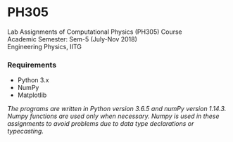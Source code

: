 # PH305
Lab Assignments of Computational Physics (PH305) Course  
Academic Semester: Sem-5 (July-Nov 2018)  
Engineering Physics, IITG  

### Requirements
 - Python 3.x
 - NumPy
 - Matplotlib

_The programs are written in Python version 3.6.5 and numPy version 1.14.3.
Numpy functions are used only when necessary. 
Numpy is used in these assignments to avoid problems due to data type declarations or typecasting._
 
